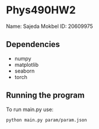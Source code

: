 # Phys490HW2

Name: Sajeda Mokbel
ID: 20609975 

## Dependencies
- numpy
- matplotlib
- seaborn
- torch


## Running the program
To run main.py use:

```
python main.py param/param.json

```
